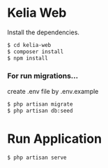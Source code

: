 # Kelia Web
Install the dependencies.

```sh
$ cd kelia-web
$ composer install
$ npm install
```


### For run migrations...


create .env file by .env.example


```sh
$ php artisan migrate
$ php artisan db:seed
```

# Run Application
```sh
$ php artisan serve
```